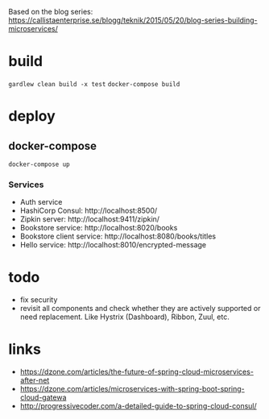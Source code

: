 Based on the blog series:
https://callistaenterprise.se/blogg/teknik/2015/05/20/blog-series-building-microservices/

# build
`gardlew clean build -x test`
`docker-compose build`
# deploy
## docker-compose
`docker-compose up`
### Services
- Auth service
- HashiCorp Consul: http://localhost:8500/
- Zipkin server: http://localhost:9411/zipkin/
- Bookstore service: http://localhost:8020/books
- Bookstore client service: http://localhost:8080/books/titles
- Hello service: http://localhost:8010/encrypted-message

# todo
- fix security
- revisit all components and check whether they are actively supported or need replacement. Like Hystrix (Dashboard), Ribbon, Zuul, etc. 

# links
- https://dzone.com/articles/the-future-of-spring-cloud-microservices-after-net
- https://dzone.com/articles/microservices-with-spring-boot-spring-cloud-gatewa
- http://progressivecoder.com/a-detailed-guide-to-spring-cloud-consul/
